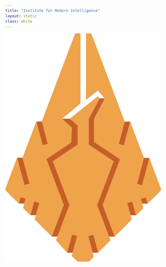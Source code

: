 ```yaml
---
title: "Institute for Modern Intelligence"
layout: static
class: white
---
```

<img src="/static/images/mission-focus-logo.png">